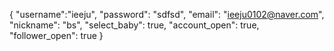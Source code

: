 {
	"username":"ieeju",
	"password": "sdfsd",
	"email": "ieeju0102@naver.com",
	"nickname": "bs",
	"select_baby": true,
	"account_open": true,
	"follower_open": true
}